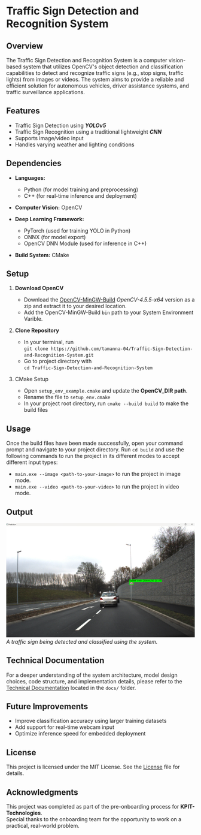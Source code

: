 # Traffic Sign Detection and Recognition System

## Overview

The Traffic Sign Detection and Recognition System is a computer vision-based system
that utilizes OpenCV's object detection and classification capabilities to detect and
recognize traffic signs (e.g., stop signs, traffic lights) from images or videos. The system
aims to provide a reliable and efficient solution for autonomous vehicles, driver
assistance systems, and traffic surveillance applications.

## Features

* Traffic Sign Detection using ***YOLOv5***
* Traffic Sign Recognition using a traditional lightweight ***CNN***
* Supports image/video input
* Handles varying weather and lighting conditions

## Dependencies

* **Languages:**
    * Python (for model training and preprocessing)
    * C++ (for real-time inference and deployment)

* **Computer Vision:** OpenCV
* **Deep Learning Framework:**
    * PyTorch (used for training YOLO in Python)
    * ONNX (for model export)
    * OpenCV DNN Module (used for inference in C++)
* **Build System:** CMake

## Setup
1. **Download OpenCV**
    * Download the [OpenCV-MinGW-Build](https://github.com/huihut/OpenCV-MinGW-Build?tab=readme-ov-file) _OpenCV-4.5.5-x64_ version as a zip and extract it to your desired location.
    * Add the OpenCV-MinGW-Build `bin` path to your System Environment Varible.
2. **Clone Repository**
    * In your terminal, run  
     ``` git clone https://github.com/tamanna-04/Traffic-Sign-Detection-and-Recognition-System.git ```
    * Go to project directory with  
    ```cd Traffic-Sign-Detection-and-Recognition-System```

3. CMake Setup
    * Open ```setup_env_example.cmake``` and update the **OpenCV_DIR path**.
    * Rename the file to ```setup_env.cmake```
    * In your project root directory, run ```cmake --build build``` to make the build files


## Usage
Once the build files have been made successfully, open your command prompt and navigate to your project directory. Run ```cd build``` and use the following commands to run the project in its different modes to accept different input types: 
* ```main.exe --image <path-to-your-image>``` to run the project in image mode.
* ```main.exe --video <path-to-your-video>``` to run the project in video mode. 

## Output
![demo](./assets/demo/demo.png)
*A traffic sign being detected and classified using the system.*

## Technical Documentation

For a deeper understanding of the system architecture, model design choices, code structure, and implementation details, please refer to the [Technical Documentation](./docs/) located in the `docs/` folder.


## Future Improvements

- Improve classification accuracy using larger training datasets
- Add support for real-time webcam input
- Optimize inference speed for embedded deployment


## License
This project is licensed under the MIT License. See the [License](./LICENSE) file for details. 

## Acknowledgments

This project was completed as part of the pre-onboarding process for **KPIT-Technologies**.  
Special thanks to the onboarding team for the opportunity to work on a practical, real-world problem.